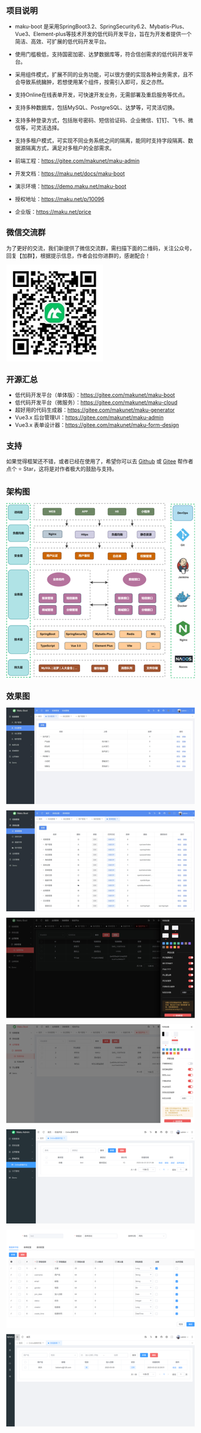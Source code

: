 ## 项目说明

- maku-boot 是采用SpringBoot3.2、SpringSecurity6.2、Mybatis-Plus、Vue3、Element-plus等技术开发的低代码开发平台，旨在为开发者提供一个简洁、高效、可扩展的低代码开发平台。
- 使用门槛极低，支持国密加密、达梦数据库等，符合信创需求的低代码开发平台。
- 采用组件模式，扩展不同的业务功能，可以很方便的实现各种业务需求，且不会导致系统臃肿，若想使用某个组件，按需引入即可，反之亦然。
- 支持Online在线表单开发，可快速开发业务，无需部署及重启服务等优点。
- 支持多种数据库，包括MySQL、PostgreSQL、达梦等，可灵活切换。
- 支持多种登录方式，包括账号密码、短信验证码、企业微信、钉钉、飞书、微信等，可灵活选择。
- 支持多租户模式，可实现不同业务系统之间的隔离，能同时支持字段隔离、数据源隔离方式，满足对多租户的全部需求。

- 前端工程：https://gitee.com/makunet/maku-admin
- 开发文档：https://maku.net/docs/maku-boot
- 演示环境：https://demo.maku.net/maku-boot
- 授权地址：https://maku.net/p/10096
- 企业版：https://maku.net/price

## 微信交流群

为了更好的交流，我们新提供了微信交流群，需扫描下面的二维码，关注公众号，回复【加群】，根据提示信息，作者会拉你进群的，感谢配合！

![输入图片说明](images/qrcode.png)


## 开源汇总
- 低代码开发平台（单体版）：https://gitee.com/makunet/maku-boot
- 低代码开发平台（微服务）：https://gitee.com/makunet/maku-cloud
- 超好用的代码生成器：https://gitee.com/makunet/maku-generator
- Vue3.x 后台管理UI：https://gitee.com/makunet/maku-admin
- Vue3.x 表单设计器：https://gitee.com/makunet/maku-form-design


## 支持

如果觉得框架还不错，或者已经在使用了，希望你可以去 [Github](https://github.com/makunet/maku-boot)
或 [Gitee](https://gitee.com/makunet/maku-boot) 帮作者点个 ⭐ Star，这将是对作者极大的鼓励与支持。


## 架构图

![输入图片说明](images/0.png)

## 效果图

![输入图片说明](images/1.jpg)

![输入图片说明](images/2.jpg)

![输入图片说明](images/3.jpg)

![输入图片说明](images/4.jpg)

![输入图片说明](images/5.png)

![输入图片说明](images/6.png)

![输入图片说明](images/7.png)
